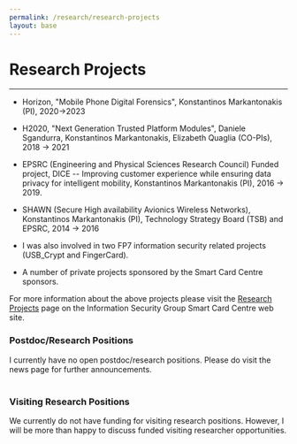 ```yaml
---
permalink: /research/research-projects
layout: base
---
```


# Research Projects
---

-   Horizon, "Mobile Phone Digital Forensics", Konstantinos Markantonakis (PI), 2020→2023
-   H2020, "Next Generation Trusted Platform Modules", Daniele Sgandurra, Konstantinos Markantonakis, Elizabeth Quaglia (CO-PIs), 2018 → 2021
-   EPSRC (Engineering and Physical Sciences Research Council) Funded project, DICE -- Improving customer experience while ensuring data privacy for intelligent mobility, Konstantinos Markantonakis (PI), 2016 → 2019.

-   SHAWN (Secure High availability Avionics Wireless Networks), Konstantinos Markantonakis (PI), Technology Strategy Board (TSB) and EPSRC, 2014 → 2016
-   I was also involved in two FP7 information security related projects (USB_Crypt and FingerCard).
-   A number of private projects sponsored by the Smart Card Centre sponsors.

For more information about the above projects please visit the [Research Projects](http://scc.rhul.ac.uk/research-projects/) page on the Information Security Group Smart Card Centre web site.

### Postdoc/Research Positions

I currently have no open postdoc/research positions. Please do visit the news page for further announcements.
<br /><br />

### Visiting Research Positions

We currently do not have funding for visiting research positions. However, I will be more than happy to discuss funded visiting researcher opportunities.